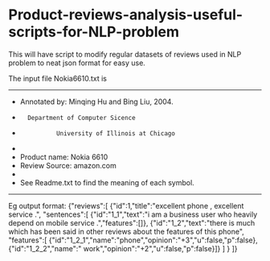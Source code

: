 # Product-reviews-analysis-useful-scripts-for-NLP-problem
This will have script to modify regular datasets of reviews used in NLP problem to neat json format for easy use.

The input file Nokia6610.txt is
*****************************************************************************
* Annotated by: Minqing Hu and Bing Liu, 2004.
*		Department of Computer Sicence
*               University of Illinois at Chicago              
*
* Product name: Nokia 6610
* Review Source: amazon.com
*
* See Readme.txt to find the meaning of each symbol. 
*****************************************************************************

Eg output format:
{"reviews":[
  {"id":1,"title":"excellent phone , excellent service .",
    "sentences":[
      {"id":"1_1","text":"i am a business user who heavily depend on mobile service .","features":[]},
      {"id":"1_2","text":"there is much which has been said in other reviews about the features of this phone",
      "features":[
        {"id":"1_2_1","name":"phone","opinion":"+3","u":false,"p":false},
        {"id":"1_2_2","name":" work","opinion":"+2","u":false,"p":false}]}
      ]
  }
]}
